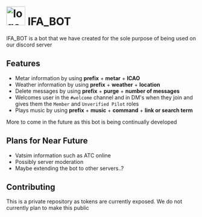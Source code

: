 # <img src="https://infiniteairways.xyz/inifnity1black.png" alt="logo" width="50"/> IFA_BOT 
 
IFA_BOT is a bot that we have created for the sole purpose of being used on our discord server

## Features
* Metar information by using **prefix** + **metar** + **ICAO**
* Weather information by using **prefix** + **weather** + **location**
* Delete messages by using **prefix** + **purge** + **number of messages**
* Welcomes user in the ```#welcome``` channel and in DM's when they join and gives them the ```Member``` and ```Unverified Pilot``` roles
* Plays music by using **prefix** + **music** + **command** + **link or search term**

More to come in the future as this bot is being continually developed

## Plans for Near Future
* Vatsim information such as ATC online
* Possibly server moderation
* Maybe extending the bot to other servers..?

## Contributing
This is a private repository as tokens are currently exposed. We do not currently plan to make this public
